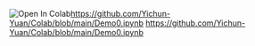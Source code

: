![Open In Colab](https://colab.research.google.com/assets/colab-badge.svg)https://github.com/Yichun-Yuan/Colab/blob/main/Demo0.ipynb
https://github.com/Yichun-Yuan/Colab/blob/main/Demo0.ipynb
